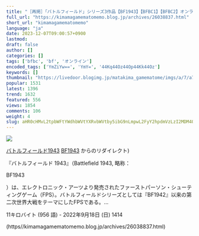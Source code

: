 ```yaml
---
title: "［再掲］「バトルフィールド」シリーズ3作品【BF1943】【BFBC1】【BFBC2】オンラインサービスの終了は12"
full_url: "https://kimamagamematomemo.blog.jp/archives/26038837.html"
short_url: "kimamagamematomemo"
language: "ja"
date: 2023-12-07T09:00:57+0900
lastmod: 
draft: false
author: []
categories: []
tags: ['bfbc', 'bf', 'オンライン']
encoded_tags: ['YmZiYw==', 'YmY=', '44Kq44Oz44Op44Kk44Oz']
keywords: []
thumbnail: "https://livedoor.blogimg.jp/matakima_gamematome/imgs/a/7/a7000c71.gif"
popular: 1531
latest: 1396
trend: 1632
featured: 556
views: 1854
comments: 106
weight: 4
slug: aHR0cHMvL2tpbWFtYWdhbWVtYXRvbWVtby5ibG9nLmpwL2FyY2hpdmVzLzI2MDM4ODM3Lmh0bWw=
---
```


![](https://livedoor.blogimg.jp/matakima_gamematome/imgs/a/7/a7000c71.gif)

<div><a target='_blank' href='https//ja.wikipedia.org/wiki/%E3%83%90%E3%83%88%E3%83%AB%E3%83%95%E3%82%A3%E3%83%BC%E3%83%AB%E3%83%891943' title='バトルフィールド1943'>バトルフィールド1943</a> <span class='searchalttitle'><a></a><span><a target='_blank' href='https//ja.wikipedia.org/wiki/BF1943' class='mw-redirect' title='BF1943'><span>BF1943</span></a> からのリダイレクト)</span></span><p class='searchresult'>『バトルフィールド 1943』（Battlefield 1943, 略称：<p>BF1943</p>）は、エレクトロニック・アーツより発売されたファーストパーソン・シューティングゲーム（FPS）。バトルフィールドシリーズとしては『BF1942』以来の第二次世界大戦をテーマにしたFPSである。…</p> <p class='mw-search-result-data'>11キロバイト (956 語) - 2022年9月18日 (日) 1414</p></div>

(https//kimamagamematomemo.blog.jp/archives/26038837.html)
